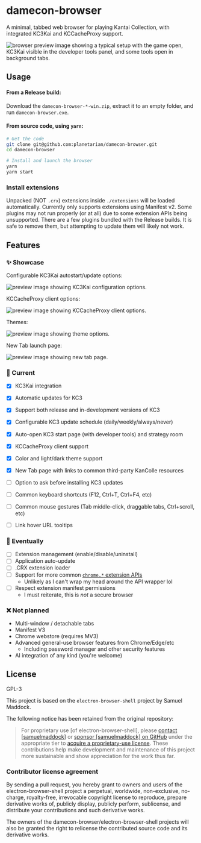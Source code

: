 # damecon-browser

A minimal, tabbed web browser for playing Kantai Collection, with integrated KC3Kai and KCCacheProxy support.

![browser preview image showing a typical setup with the game open, KC3Kai visible in the developer tools panel, and some tools open in background tabs.](./screenshots/ingame.png)

## Usage

#### From a Release build:
Download the `damecon-browser-*-win.zip`, extract it to an empty folder, and run `damecon-browser.exe`.

#### From source code, using `yarn`:
```bash
# Get the code
git clone git@github.com:planetarian/damecon-browser.git
cd damecon-browser

# Install and launch the browser
yarn
yarn start
```

### Install extensions

Unpacked (NOT `.crx`) extensions inside `./extensions` will be loaded automatically.
Currently only supports extensions using Manifest v2.
Some plugins may not run properly (or at all) due to some extension APIs being unsupported.
There are a few plugins bundled with the Release builds. It is safe to remove them, but attempting to update them will likely not work.

## Features

### ✨ Showcase


Configurable KC3Kai autostart/update options:

![preview image showing KC3Kai configuration options.](./screenshots/update.png)


KCCacheProxy client options:

![preview image showing KCCacheProxy client options.](./screenshots/proxy.png)


Themes:

![preview image showing theme options.](./screenshots/themes.png)


New Tab launch page:

![preview image showing new tab page.](./screenshots/newtab.png)

### 🚀 Current

- [x] KC3Kai integration
- [x] Automatic updates for KC3
- [x] Support both release and in-development versions of KC3
- [x] Configurable KC3 update schedule (daily/weekly/always/never)
- [x] Auto-open KC3 start page (with developer tools) and strategy room
- [x] KCCacheProxy client support
- [x] Color and light/dark theme support
- [x] New Tab page with links to common third-party KanColle resources
- [ ] Option to ask before installing KC3 updates
- [ ] Common keyboard shortcuts (F12, Ctrl+T, Ctrl+F4, etc)
- [ ] Common mouse gestures (Tab middle-click, draggable tabs, Ctrl+scroll, etc)
- [ ] Link hover URL tooltips
    

### 🤞 Eventually
- [ ] Extension management (enable/disable/uninstall)
- [ ] Application auto-update
- [ ] .CRX extension loader
- [ ] Support for more common [`chrome.*` extension APIs](https://developer.chrome.com/extensions/devguide)
    - Unlikely as I can't wrap my head around the API wrapper lol
- [ ] Respect extension manifest permissions
    - I must reiterate, this is *not* a secure browser

### ❌ Not planned

- Multi-window / detachable tabs
- Manifest V3
- Chrome webstore (requires MV3)
- Advanced general-use browser features from Chrome/Edge/etc
    - Including password manager and other security features
- AI integration of any kind (you're welcome)

## License

GPL-3

This project is based on the `electron-browser-shell` project by Samuel Maddock.

The following notice has been retained from the original repository:

> For proprietary use [of electron-browser-shell], please [contact [samuelmaddock]](mailto:sam@samuelmaddock.com?subject=electron-browser-shell%20license) or [sponsor [samuelmaddock] on GitHub](https://github.com/sponsors/samuelmaddock/) under the appropriate tier to [acquire a proprietary-use license](https://github.com/samuelmaddock/electron-browser-shell/blob/master/LICENSE-PATRON.md). These contributions help make development and maintenance of this project more sustainable and show appreciation for the work thus far.

### Contributor license agreement

By sending a pull request, you hereby grant to owners and users of the
electron-browser-shell project a perpetual, worldwide, non-exclusive,
no-charge, royalty-free, irrevocable copyright license to reproduce, prepare
derivative works of, publicly display, publicly perform, sublicense, and
distribute your contributions and such derivative works.

The owners of the damecon-browser/electron-browser-shell projects will also be granted the right to relicense the
contributed source code and its derivative works.
